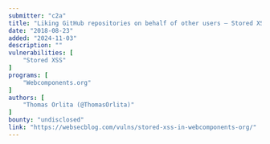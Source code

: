 ```yaml
---
submitter: "c2a"
title: "Liking GitHub repositories on behalf of other users — Stored XSS in WebComponents.org"
date: "2018-08-23"
added: "2024-11-03"
description: ""
vulnerabilities: [
    "Stored XSS"
]
programs: [
    "Webcomponents.org"
]
authors: [
    "Thomas Orlita (@ThomasOrlita)"
]
bounty: "undisclosed"
link: "https://websecblog.com/vulns/stored-xss-in-webcomponents-org/"
---
```




